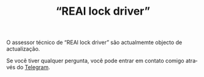 ﻿---
layout: post-ea

group: Сonselheiro técnico
title: '“REAl lock driver”'
meta: REAl lock driver
logo: real_lock_driver.svg
order: 4

category: ea

og: img/og-real-lock-driver.jpg

lang: pt
ref: real_lock_driver
---

O assessor técnico de “REAl lock driver” são actualmemte objecto de actualização.

Se você tiver qualquer pergunta, você pode entrar em contato comigo através do <a href="https://t.me/chutkoy" target="_blank">Telegram</a>. 
